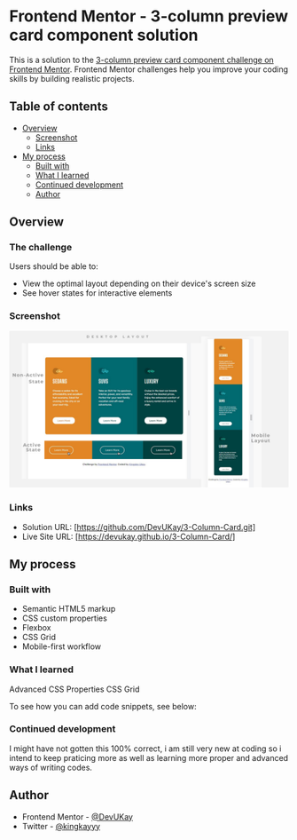 # Frontend Mentor - 3-column preview card component solution

This is a solution to the [3-column preview card component challenge on Frontend Mentor](https://www.frontendmentor.io/challenges/3column-preview-card-component-pH92eAR2-). Frontend Mentor challenges help you improve your coding skills by building realistic projects.

## Table of contents

- [Overview](#overview)
  - [Screenshot](#screenshot)
  - [Links](#links)
- [My process](#my-process)
  - [Built with](#built-with)
  - [What I learned](#what-i-learned)
  - [Continued development](#continued-development)
  - [Author](#author)

## Overview

### The challenge

Users should be able to:

- View the optimal layout depending on their device's screen size
- See hover states for interactive elements

### Screenshot

![](./Screenshot.jpg)

### Links

- Solution URL: [https://github.com/DevUKay/3-Column-Card.git]
- Live Site URL: [https://devukay.github.io/3-Column-Card/]

## My process

### Built with

- Semantic HTML5 markup
- CSS custom properties
- Flexbox
- CSS Grid
- Mobile-first workflow

### What I learned

Advanced CSS Properties
CSS Grid

To see how you can add code snippets, see below:

### Continued development

I might have not gotten this 100% correct, i am still very new at coding so i intend to keep praticing more as well as learning more proper and advanced ways of writing codes.

## Author

- Frontend Mentor - [@DevUKay](https://www.frontendmentor.io/profile/DevUKay)
- Twitter - [@kingkayyy](https://twitter.com/kingkayyy)
